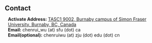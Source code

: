 <h1 id="contact"></h1>

<h2 style="margin: 50px 0px 10px;">Contact</h2>

<p style="padding-left: 10px;">
<strong>Activate Address:</strong> <a href="https://www.google.ca/maps/place/Technology+and+Science+Complex+1,+Burnaby,+BC+V5A+1S6/@49.2767215,-122.9141125,17z/data=!3m1!4b1!4m6!3m5!1s0x548679bf39213df3:0x851019771abbd8cd!8m2!3d49.2767215!4d-122.9141125!16s%2Fg%2F1v8j03rg?hl=en&entry=ttu&g_ep=EgoyMDI1MDEwMS4wIKXMDSoASAFQAw%3D%3D">TASC1 9002, Burnaby campus of Simon Fraser University, Burnaby, BC, Canada</a>
<br />
<strong>Email:</strong> <email> chenrui_wu (at) sfu (dot) ca</email>
<br />
<strong>Email(optional):</strong> <email> chenruiwu (at) zju (dot) edu (dot) cn</email>
</p>

<script src="//clustrmaps.com/globe.js?d=xq0gdubogwFVAOaud_LRtsafeOzo68hxAkLk5tAISNE"></script>

